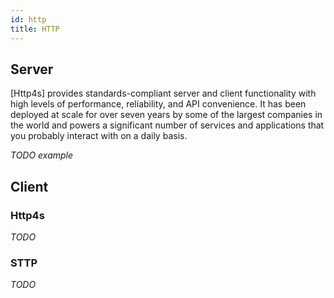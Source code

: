 ```yaml
---
id: http
title: HTTP
---
```


## Server

[Http4s] provides standards-compliant server and client functionality with high levels of performance, reliability, and API convenience. It has been deployed at scale for over seven years by some of the largest companies in the world and powers a significant number of services and applications that you probably interact with on a daily basis.

*TODO example*

## Client

### Http4s

*TODO*

### STTP

*TODO*
